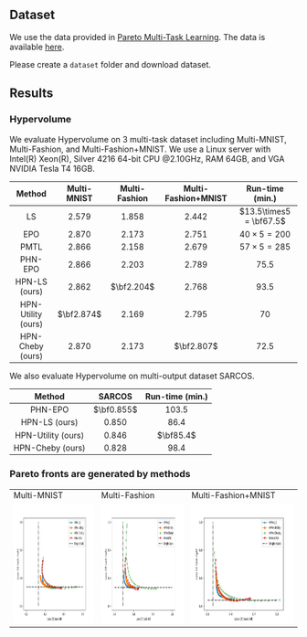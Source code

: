 ## Dataset
We use the data provided in [Pareto Multi-Task Learning](https://papers.nips.cc/paper/9374-pareto-multi-task-learning).
The data is available [here](https://drive.google.com/drive/folders/1d1OFgCT_pZIVpibyhlyZEc0Wc7Wf-uF0?usp=share_link).

Please create a `dataset` folder and download dataset.

## Results

### Hypervolume

We evaluate Hypervolume on 3 multi-task dataset including Multi-MNIST, Multi-Fashion, and Multi-Fashion+MNIST. We use a Linux server with Intel(R) Xeon(R), Silver 4216 64-bit CPU $@ 2.10$GHz, RAM 64GB, and VGA NVIDIA Tesla T4 16GB.

|    Method     |     Multi-MNIST       | Multi-Fashion | Multi-Fashion+MNIST 	|    Run-time (min.)
|:-------------:|:----------------:|:-----------------------------------:|:----------------------------------:|:------:|
|LS | 2.579  | 1.858  | 2.442  |  $13.5\times5 = \bf67.5$ | 
|EPO    | 2.870  | 2.173  | 2.751  | $40\times5 = 200$ | 
|PMTL  | 2.866  | 2.158  | 2.679  | $57\times5=285$ | 
|PHN-EPO| 2.866  |  2.203    |2.789| 75.5|
|HPN-LS (ours)| 2.862| $\bf2.204$ |2.768|93.5|
|HPN-Utility (ours)| $\bf2.874$|2.169|2.795|70|
|HPN-Cheby (ours)|2.870|2.173|$\bf2.807$|72.5|

We also evaluate Hypervolume on multi-output dataset SARCOS. 

|    Method     |    SARCOS 	|    Run-time (min.)
|:-------------:|:----------------:|:------:|
|PHN-EPO| $\bf0.855$  | 103.5|
|HPN-LS (ours)|0.850 |86.4|
|HPN-Utility (ours)|0.846 |$\bf85.4$|
|HPN-Cheby (ours)|0.828|98.4|


### Pareto fronts are generated by methods

<table>
  <tr>
    <td>Multi-MNIST </td>
     <td>Multi-Fashion</td>
     <td>Multi-Fashion+MNIST</td>
  </tr>
  <tr>
    <td><img src="./experiments/Multi_task/HPN/outputs/test_multi_mnist.jpg" width=310 height=210></td>
    <td><img src="./experiments/Multi_task/HPN/outputs/test_multi_fashion.jpg" width=310 height=210></td>
    <td><img src="./experiments/Multi_task/HPN/outputs/test_multi_fashion_mnist.jpg"  width=310 height=210></td>
  </tr>
 </table>
